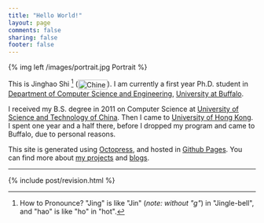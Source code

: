 ```yaml
---
title: "Hello World!"
layout: page
comments: false
sharing: false
footer: false
---
```


{% img left /images/portrait.jpg Portrait %}

This is Jinghao Shi [^1] (<img src="/images/name.png" width="60" height="20" 
alt="Chinese Name" style="vertical-align:middle; border:0px !important;" />). 
I am currently a first year Ph.D. student in 
[Department of Computer Science and Engineering][cse], [University at Buffalo][ub].

I received my B.S. degree in 2011 on Computer Science at 
[University of Science and Technology of China][ustc]. Then I came to 
[University of Hong Kong][hku]. I spent one year and a half there, before I 
dropped my program and came to Buffalo, due to personal reasons.

This site is generated using [Octopress][octopress], and hosted in 
[Github Pages][github]. You can find more about [my projects][projects] and
[blogs][blog].

<hr/>
{% include post/revision.html %}

[cse]: http://www.cse.buffalo.edu
[ub]: http://www.buffalo.edu
[ustc]: http://www.ustc.edu.cn
[hku]: http://www.hku.hk
[octopress]: http://www.octopress.org
[github]: http://pages.github.com/
[projects]: /projects
[blog]: /
[^1]:  How to Pronounce? "Jing" is like "Jin" (_note: without "g"_) in "Jingle-bell", and "hao" is like "ho" in "hot".

